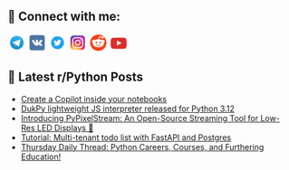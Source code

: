 ## 🔎 Connect with me:
[<img src="https://github.com/bullbesh/bullbesh/blob/main/images/Telegram.png" width="32" height="32" />](https://t.me/bullbesh)
[<img src="https://github.com/bullbesh/bullbesh/blob/main/images/VK.png" width="32" height="32" />](https://vk.com/bullbesh)
[<img src="https://github.com/bullbesh/bullbesh/blob/main/images/Twitter.png" width="32" height="32" />](https://twitter.com/bullbesh1)
[<img src="https://github.com/bullbesh/bullbesh/blob/main/images/Instagram.png" width="32" height="32" />](https://www.instagram.com/bullbesh)
[<img src="https://github.com/bullbesh/bullbesh/blob/main/images/Reddit.png" width="32" height="32" />](https://www.reddit.com/user/bullbesh)
[<img src="https://github.com/bullbesh/bullbesh/blob/main/images/YouTube.png" width="32" height="32" />](https://www.youtube.com/channel/UCtfjRs6uzgq5mfm8S06WTcg)

## 📕 Latest r/Python Posts
<!-- BLOG-POST-LIST:START -->
- [Create a Copilot inside your notebooks](https://www.reddit.com/r/Python/comments/1b8xk80/create_a_copilot_inside_your_notebooks/)
- [DukPy lightweight JS interpreter released for Python 3.12](https://www.reddit.com/r/Python/comments/1b8t6dg/dukpy_lightweight_js_interpreter_released_for/)
- [Introducing PyPixelStream: An Open-Source Streaming Tool for Low-Res LED Displays 🚀](https://www.reddit.com/r/Python/comments/1b8nr5s/introducing_pypixelstream_an_opensource_streaming/)
- [Tutorial: Multi-tenant todo list with FastAPI and Postgres](https://www.reddit.com/r/Python/comments/1b8ilzf/tutorial_multitenant_todo_list_with_fastapi_and/)
- [Thursday Daily Thread: Python Careers, Courses, and Furthering Education!](https://www.reddit.com/r/Python/comments/1b8fkvm/thursday_daily_thread_python_careers_courses_and/)
<!-- BLOG-POST-LIST:END -->
